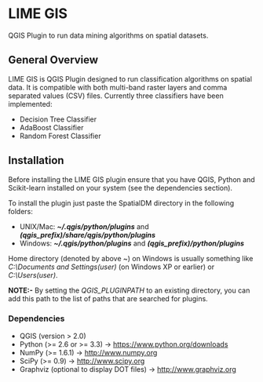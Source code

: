 # LIME GIS

QGIS Plugin to run data mining algorithms on spatial datasets.

## General Overview

LIME GIS is QGIS Plugin designed to run classification algorithms on spatial data. It is compatible with both multi-band raster layers and comma separated values (CSV) files. Currently three classifiers have been implemented:

* Decision Tree Classifier
* AdaBoost Classifier
* Random Forest Classifier

## Installation

Before installing the LIME GIS plugin ensure that you have QGIS, Python and Scikit-learn installed on your system (see the dependencies section).

To install the plugin just paste the SpatialDM directory in the following folders:

* UNIX/Mac: ***~/.qgis/python/plugins*** and ***(qgis_prefix)/share/qgis/python/plugins***
* Windows: ***~/.qgis/python/plugins*** and ***(qgis_prefix)/python/plugins***

Home directory (denoted by above ~) on Windows is usually something like *C:\Documents and Settings\(user)* (on Windows XP or earlier) or *C:\Users\(user)*.

**NOTE:-** By setting the *QGIS_PLUGINPATH* to an existing directory, you can add this path to the list of paths that are searched for plugins.

### Dependencies

* QGIS (version > 2.0)
* Python (>= 2.6 or >= 3.3) -> <https://www.python.org/downloads>
* NumPy (>= 1.6.1) -> <http://www.numpy.org>
* SciPy (>= 0.9) -> <http://www.scipy.org>
* Graphviz (optional to display DOT files) -> <http://www.graphviz.org>
